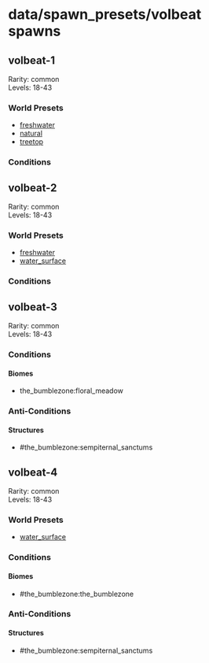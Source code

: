 # data/spawn_presets/volbeat spawns  
  
## volbeat-1  
Rarity: common  
Levels: 18-43  
  
### World Presets  
* [freshwater](/data/world_presets/freshwater.md)  
* [natural](/data/world_presets/natural.md)  
* [treetop](/data/world_presets/treetop.md)  
  
### Conditions  
  
## volbeat-2  
Rarity: common  
Levels: 18-43  
  
### World Presets  
* [freshwater](/data/world_presets/freshwater.md)  
* [water_surface](/data/world_presets/water_surface.md)  
  
### Conditions  
  
## volbeat-3  
Rarity: common  
Levels: 18-43  
  
### Conditions  
  
#### Biomes  
  * the_bumblezone:floral_meadow
  
  
### Anti-Conditions  
  
#### Structures  
  * #the_bumblezone:sempiternal_sanctums
  
  
## volbeat-4  
Rarity: common  
Levels: 18-43  
  
### World Presets  
* [water_surface](/data/world_presets/water_surface.md)  
  
### Conditions  
  
#### Biomes  
  * #the_bumblezone:the_bumblezone
  
  
### Anti-Conditions  
  
#### Structures  
  * #the_bumblezone:sempiternal_sanctums
  
